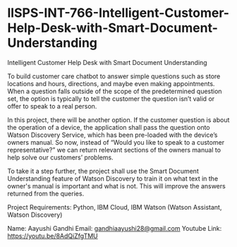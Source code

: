 # llSPS-INT-766-Intelligent-Customer-Help-Desk-with-Smart-Document-Understanding
Intelligent Customer Help Desk with Smart Document Understanding

To build customer care chatbot to answer simple questions such as store locations and hours, directions, and maybe even making appointments. When a question falls outside of the scope of the predetermined question set, the option is typically to tell the customer the question isn’t valid or offer to speak to a real person.

In this project, there will be another option. If the customer question is about the operation of a device, the application shall pass the question onto Watson Discovery Service, which has been pre-loaded with the device’s owners manual. So now, instead of “Would you like to speak to a customer representative?” we can return relevant sections of the owners manual to help solve our customers’ problems.

To take it a step further, the project shall use the Smart Document Understanding feature of Watson Discovery to train it on what text in the owner's manual is important and what is not. This will improve the answers returned from the queries.

Project Requirements: Python, IBM Cloud, IBM Watson (Watson Assistant, Watson Discovery)


Name: Aayushi Gandhi
Email: gandhiaayushi28@gmail.com
Youtube Link: https://youtu.be/8AdQiZfgTMU


